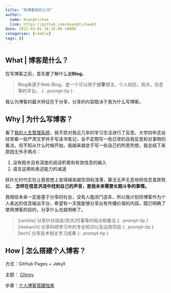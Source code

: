 ```yaml
---
title: "写博客前的三问"
author:
  name: HuangYichao
  link: https://github.com/HuangYichao63
date: 2022-03-01 16:32:00 +0800
categories: [ramble]
tags: []
---
```



## What | 博客是什么？
在写博客之前，首先要了解什么是**Blog**。

> Blog来源于Web Blog，是一个可以用于**分享**想法，个人经历，观点，讯息等的平台。
{: .prompt-tip }

我认为博客的最大特征在于分享，分享的内容取决于我为什么写博客。

## Why | 为什么写博客？
看了[我的人生管理系统](https://www.bmpi.dev/self/life-in-plain-text/)，我不禁对我近几年的学习生活进行了反思。大学四年还会经常看一些严肃文学并手写读书笔记，会不定期写一些日常的自我反思和对事物的看法，但不知从什么时候开始，我越来越怠于写一些自己的所思所想，我总结下来原因无外乎两点：
1. 没有稳步且有深度的阅读积累和有效信息的输入
2. 语言运用和表述能力的减退

碎片化时代实在让我思想上变得越来越空洞和浅薄，算法无声无息地将信息茧房筑起。
**怎样在信息洪流中找到自己的声音，是我未来需要长期斗争的事情。**

我相信未来一定是基于分享的社会，没有人能闭门造车，所以我计划将博客作为个人表达的信息输出平台，希望有一天我能够分享出有传播价值的内容。既已明确了使用博客的目的，分享什么也就明晰了。
> [ramble] 分享针对阅读/资讯/时事等的观点和看法 
{: .prompt-tip }
> [research] 分享科研学习中的专业知识以及运用项目 
{: .prompt-tip }
> [tech] 分享技术相关学习成果 
{: .prompt-tip }

## How | 怎么搭建个人博客？

方式：GitHub Pages + Jekyll 

主题： [Chirpy](https://github.com/cotes2020/jekyll-theme-chirpy) 

步骤：[个人博客搭建指南](https://huang-yichao.xyz/posts/how-to-build-a-blog-system/)



